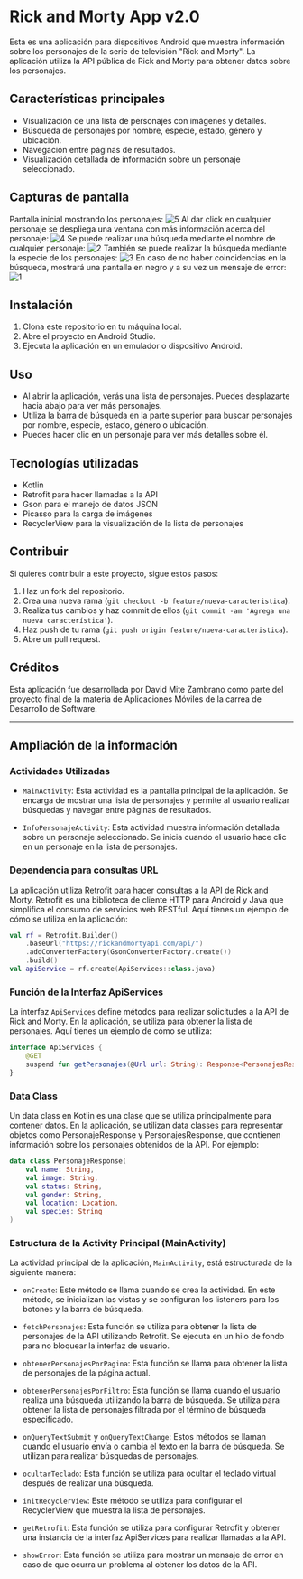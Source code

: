 # Rick and Morty App v2.0

Esta es una aplicación para dispositivos Android que muestra información sobre los personajes de la serie de televisión "Rick and Morty". La aplicación utiliza la API pública de Rick and Morty para obtener datos sobre los personajes.

## Características principales

- Visualización de una lista de personajes con imágenes y detalles.
- Búsqueda de personajes por nombre, especie, estado, género y ubicación.
- Navegación entre páginas de resultados.
- Visualización detallada de información sobre un personaje seleccionado.

## Capturas de pantalla
Pantalla inicial mostrando los personajes:
![5](https://github.com/davismz09/rick-and-morty-v2.0/assets/108368356/0133adfe-1c58-4244-9a9c-2a263f0582d3)
Al dar click en cualquier personaje se despliega una ventana con más información acerca del personaje:
![4](https://github.com/davismz09/rick-and-morty-v2.0/assets/108368356/4ee8b0bb-656f-45fb-843d-1c7a95fff8dd)
Se puede realizar una búsqueda mediante el nombre de cualquier personaje:
![2](https://github.com/davismz09/rick-and-morty-v2.0/assets/108368356/68f79b68-941f-4ced-8726-4933bb6c908c)
También se puede realizar la búsqueda mediante la especie de los personajes:
![3](https://github.com/davismz09/rick-and-morty-v2.0/assets/108368356/48c58d8e-eeb2-405f-aa8d-06bfdfabfc55)
En caso de no haber coincidencias en la búsqueda, mostrará una pantalla en negro y a su vez un mensaje de error:
![1](https://github.com/davismz09/rick-and-morty-v2.0/assets/108368356/174da611-025e-4040-a210-261e3c0589cc)


## Instalación

1. Clona este repositorio en tu máquina local.
2. Abre el proyecto en Android Studio.
3. Ejecuta la aplicación en un emulador o dispositivo Android.

## Uso

- Al abrir la aplicación, verás una lista de personajes. Puedes desplazarte hacia abajo para ver más personajes.
- Utiliza la barra de búsqueda en la parte superior para buscar personajes por nombre, especie, estado, género o ubicación.
- Puedes hacer clic en un personaje para ver más detalles sobre él.

## Tecnologías utilizadas

- Kotlin
- Retrofit para hacer llamadas a la API
- Gson para el manejo de datos JSON
- Picasso para la carga de imágenes
- RecyclerView para la visualización de la lista de personajes

## Contribuir

Si quieres contribuir a este proyecto, sigue estos pasos:

1. Haz un fork del repositorio.
2. Crea una nueva rama (`git checkout -b feature/nueva-caracteristica`).
3. Realiza tus cambios y haz commit de ellos (`git commit -am 'Agrega una nueva característica'`).
4. Haz push de tu rama (`git push origin feature/nueva-caracteristica`).
5. Abre un pull request.

## Créditos

Esta aplicación fue desarrollada por David Mite Zambrano como parte del proyecto final de la materia de Aplicaciones Móviles de la carrea de Desarrollo de Software.


---

## Ampliación de la información

### Actividades Utilizadas

- `MainActivity`: Esta actividad es la pantalla principal de la aplicación. Se encarga de mostrar una lista de personajes y permite al usuario realizar búsquedas y navegar entre páginas de resultados.
  
- `InfoPersonajeActivity`: Esta actividad muestra información detallada sobre un personaje seleccionado. Se inicia cuando el usuario hace clic en un personaje en la lista de personajes.

### Dependencia para consultas URL

La aplicación utiliza Retrofit para hacer consultas a la API de Rick and Morty. Retrofit es una biblioteca de cliente HTTP para Android y Java que simplifica el consumo de servicios web RESTful. Aquí tienes un ejemplo de cómo se utiliza en la aplicación:

```kotlin
val rf = Retrofit.Builder()
    .baseUrl("https://rickandmortyapi.com/api/")
    .addConverterFactory(GsonConverterFactory.create())
    .build()
val apiService = rf.create(ApiServices::class.java)
```

### Función de la Interfaz ApiServices

La interfaz `ApiServices` define métodos para realizar solicitudes a la API de Rick and Morty. En la aplicación, se utiliza para obtener la lista de personajes. Aquí tienes un ejemplo de cómo se utiliza:

```kotlin
interface ApiServices {
    @GET
    suspend fun getPersonajes(@Url url: String): Response<PersonajesResponse>
}
```

### Data Class

Un data class en Kotlin es una clase que se utiliza principalmente para contener datos. En la aplicación, se utilizan data classes para representar objetos como PersonajeResponse y PersonajesResponse, que contienen información sobre los personajes obtenidos de la API. Por ejemplo:

```kotlin
data class PersonajeResponse(
    val name: String,
    val image: String,
    val status: String,
    val gender: String,
    val location: Location,
    val species: String
)
```

### Estructura de la Activity Principal (MainActivity)

La actividad principal de la aplicación, `MainActivity`, está estructurada de la siguiente manera:

- `onCreate`: Este método se llama cuando se crea la actividad. En este método, se inicializan las vistas y se configuran los listeners para los botones y la barra de búsqueda.
  
- `fetchPersonajes`: Esta función se utiliza para obtener la lista de personajes de la API utilizando Retrofit. Se ejecuta en un hilo de fondo para no bloquear la interfaz de usuario.
  
- `obtenerPersonajesPorPagina`: Esta función se llama para obtener la lista de personajes de la página actual.
  
- `obtenerPersonajesPorFiltro`: Esta función se llama cuando el usuario realiza una búsqueda utilizando la barra de búsqueda. Se utiliza para obtener la lista de personajes filtrada por el término de búsqueda especificado.
  
- `onQueryTextSubmit` y `onQueryTextChange`: Estos métodos se llaman cuando el usuario envía o cambia el texto en la barra de búsqueda. Se utilizan para realizar búsquedas de personajes.
  
- `ocultarTeclado`: Esta función se utiliza para ocultar el teclado virtual después de realizar una búsqueda.
  
- `initRecyclerView`: Este método se utiliza para configurar el RecyclerView que muestra la lista de personajes.
  
- `getRetrofit`: Esta función se utiliza para configurar Retrofit y obtener una instancia de la interfaz ApiServices para realizar llamadas a la API.
  
- `showError`: Esta función se utiliza para mostrar un mensaje de error en caso de que ocurra un problema al obtener los datos de la API.
